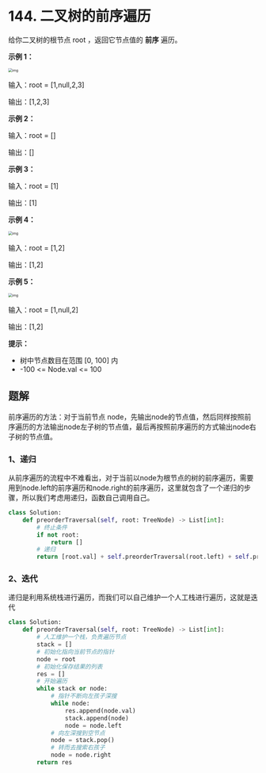 # 144. 二叉树的前序遍历

给你二叉树的根节点 root ，返回它节点值的 **前序** 遍历。

 

**示例 1：**

<img src="https://assets.leetcode.com/uploads/2020/09/15/inorder_1.jpg" alt="img" style="zoom:50%;" />

输入：root = [1,null,2,3]

输出：[1,2,3]

**示例 2：**

输入：root = []

输出：[]

**示例 3：**

输入：root = [1]

输出：[1]

**示例 4：**

<img src="https://assets.leetcode.com/uploads/2020/09/15/inorder_5.jpg" alt="img" style="zoom: 50%;" />

输入：root = [1,2]

输出：[1,2]

**示例 5：**

<img src="https://assets.leetcode.com/uploads/2020/09/15/inorder_4.jpg" alt="img" style="zoom:50%;" />

输入：root = [1,null,2]

输出：[1,2]

**提示：**

- 树中节点数目在范围 [0, 100] 内
- -100 <= Node.val <= 100



## 题解

前序遍历的方法：对于当前节点 node，先输出node的节点值，然后同样按照前序遍历的方法输出node左子树的节点值，最后再按照前序遍历的方式输出node右子树的节点值。

### 1、递归

从前序遍历的流程中不难看出，对于当前以node为根节点的树的前序遍历，需要用到node.left的前序遍历和node.right的前序遍历，这里就包含了一个递归的步骤，所以我们考虑用递归，函数自己调用自己。

```python
class Solution:
    def preorderTraversal(self, root: TreeNode) -> List[int]:
        # 终止条件
        if not root:
            return []
        # 递归
        return [root.val] + self.preorderTraversal(root.left) + self.preorderTraversal(root.right)
```



### 2、迭代

递归是利用系统栈进行遍历，而我们可以自己维护一个人工栈进行遍历，这就是迭代

```python
class Solution:
    def preorderTraversal(self, root: TreeNode) -> List[int]:
        # 人工维护一个栈，负责遍历节点
        stack = []
        # 初始化指向当前节点的指针
        node = root
        # 初始化保存结果的列表
        res = []
        # 开始遍历
        while stack or node:
            # 指针不断向左孩子深搜
            while node:
                res.append(node.val)
                stack.append(node)
                node = node.left
            # 向左深搜到空节点
            node = stack.pop()
            # 转而去搜索右孩子
            node = node.right
        return res
```

